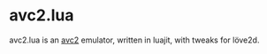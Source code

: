 # avc2.lua
avc2.lua is an [avc2](https://github.com/ambyshframber/avc2) emulator, written in luajit, with tweaks for löve2d.
